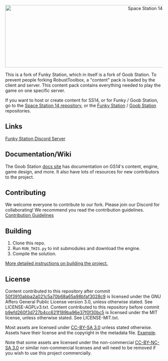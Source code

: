 <p align="center"> <img alt="Space Station 14" width="880" height="200" src="https://github.com/googles-gaggle-land/gaggle-zone/blob/master/Resources/Textures/Logo/logo.png" /></p>

This is a fork of Funky Station, which in itself is a fork of Goob Station. To prevent people forking RobustToolbox, a "content" pack is loaded by the client and server. This content pack contains everything needed to play the game on one specific server.

If you want to host or create content for SS14, or for Funky / Goob Station, go to the [Space Station 14 repository](https://github.com/space-wizards/space-station-14), or the [Funky Station](https://github.com/funky-station/funky-station) / [Goob Station](https://github.com/Goob-Station/Goob-Station) repositories.

## Links

[Funky Station Discord Server](https://discord.gg/5FqgaAA2qF)

## Documentation/Wiki

The Goob Station [docs site](https://docs.goobstation.com/) has documentation on GS14's content, engine, game design, and more. It also have lots of resources for new contributors to the project.

## Contributing

We welcome everyone to contribute to our fork. Please join our Discord for collaborating!
We recommend you read the contribution guidelines. [Contribution Guidelines](https://docs.spacestation14.com/en/general-development/codebase-info/pull-request-guidelines.html)

## Building

1. Clone this repo.
2. Run `RUN_THIS.py` to init submodules and download the engine.
3. Compile the solution.

[More detailed instructions on building the project.](https://docs.goobstation.com/en/general-development/setup.html)

## License

Content contributed to this repository after commit [50f3910abba2a021c5a70b68a65a98bfaf3028c9](https://github.com/funky-station/funky-station/commit/50f3910abba2a021c5a70b68a65a98bfaf3028c9) is licensed under the GNU Affero General Public License version 3.0, unless otherwise stated. See LICENSE-AGPLv3.txt. Content contributed to this repository before commit [b9efd260f3d727b4cc621f189ba96e37f0f30bc5](https://github.com/Goob-Station/Goob-Station/commit/b9efd260f3d727b4cc621f189ba96e37f0f30bc5) is licensed under the MIT license, unless otherwise stated. See LICENSE-MIT.txt.

Most assets are licensed under [CC-BY-SA 3.0](https://creativecommons.org/licenses/by-sa/3.0/) unless stated otherwise. Assets have their license and the copyright in the metadata file. [Example](https://github.com/space-wizards/space-station-14/blob/master/Resources/Textures/Objects/Tools/crowbar.rsi/meta.json).

Note that some assets are licensed under the non-commercial [CC-BY-NC-SA 3.0](https://creativecommons.org/licenses/by-nc-sa/3.0/) or similar non-commercial licenses and will need to be removed if you wish to use this project commercially.
